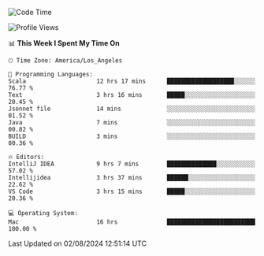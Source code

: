 <!--START_SECTION:waka-->
![Code Time](http://img.shields.io/badge/Code%20Time-1%2C155%20hrs%207%20mins-blue)

![Profile Views](http://img.shields.io/badge/Profile%20Views-1-blue)

📊 **This Week I Spent My Time On** 

```text
🕑︎ Time Zone: America/Los_Angeles

💬 Programming Languages: 
Scala                    12 hrs 17 mins      ███████████████████░░░░░░   76.77 % 
Text                     3 hrs 16 mins       █████░░░░░░░░░░░░░░░░░░░░   20.45 % 
Jsonnet file             14 mins             ░░░░░░░░░░░░░░░░░░░░░░░░░   01.52 % 
Java                     7 mins              ░░░░░░░░░░░░░░░░░░░░░░░░░   00.82 % 
BUILD                    3 mins              ░░░░░░░░░░░░░░░░░░░░░░░░░   00.36 % 

🔥 Editors: 
IntelliJ IDEA            9 hrs 7 mins        ██████████████░░░░░░░░░░░   57.02 % 
Intellijidea             3 hrs 37 mins       ██████░░░░░░░░░░░░░░░░░░░   22.62 % 
VS Code                  3 hrs 15 mins       █████░░░░░░░░░░░░░░░░░░░░   20.36 % 

💻 Operating System: 
Mac                      16 hrs              █████████████████████████   100.00 % 
```


 Last Updated on 02/08/2024 12:51:14 UTC
<!--END_SECTION:waka-->
